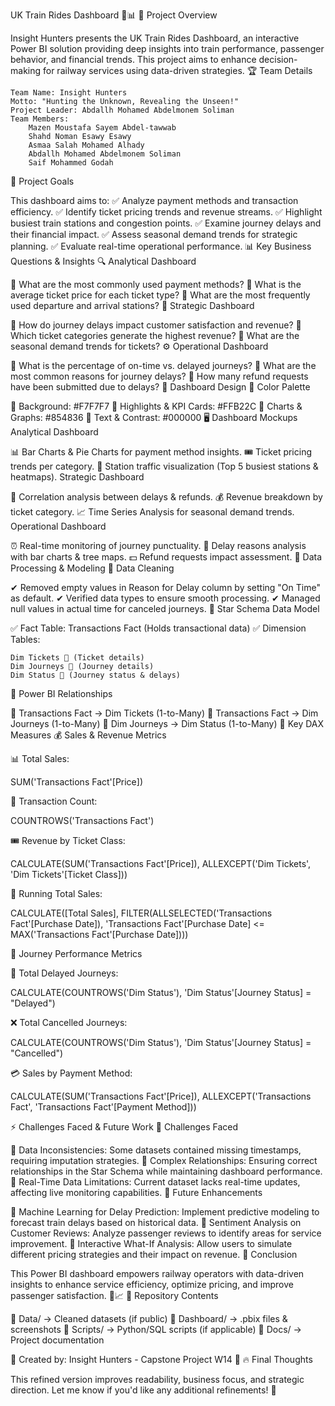 UK Train Rides Dashboard 🚆📊
📌 Project Overview

Insight Hunters presents the UK Train Rides Dashboard, an interactive Power BI solution providing deep insights into train performance, passenger behavior, and financial trends. This project aims to enhance decision-making for railway services using data-driven strategies.
🏆 Team Details

    Team Name: Insight Hunters
    Motto: "Hunting the Unknown, Revealing the Unseen!"
    Project Leader: Abdallh Mohamed Abdelmonem Soliman
    Team Members:
        Mazen Moustafa Sayem Abdel-tawwab
        Shahd Noman Esawy Esawy
        Asmaa Salah Mohamed Alhady
        Abdallh Mohamed Abdelmonem Soliman
        Saif Mohammed Godah

🎯 Project Goals

This dashboard aims to:
✅ Analyze payment methods and transaction efficiency.
✅ Identify ticket pricing trends and revenue streams.
✅ Highlight busiest train stations and congestion points.
✅ Examine journey delays and their financial impact.
✅ Assess seasonal demand trends for strategic planning.
✅ Evaluate real-time operational performance.
📊 Key Business Questions & Insights
🔍 Analytical Dashboard

📌 What are the most commonly used payment methods?
📌 What is the average ticket price for each ticket type?
📌 What are the most frequently used departure and arrival stations?
🎯 Strategic Dashboard

📌 How do journey delays impact customer satisfaction and revenue?
📌 Which ticket categories generate the highest revenue?
📌 What are the seasonal demand trends for tickets?
⚙ Operational Dashboard

📌 What is the percentage of on-time vs. delayed journeys?
📌 What are the most common reasons for journey delays?
📌 How many refund requests have been submitted due to delays?
🎨 Dashboard Design
🎨 Color Palette

🎨 Background: #F7F7F7
🎨 Highlights & KPI Cards: #FFB22C
🎨 Charts & Graphs: #854836
🎨 Text & Contrast: #000000
🖥 Dashboard Mockups
Analytical Dashboard

📊 Bar Charts & Pie Charts for payment method insights.
🎟 Ticket pricing trends per category.
🚉 Station traffic visualization (Top 5 busiest stations & heatmaps).
Strategic Dashboard

🔗 Correlation analysis between delays & refunds.
💰 Revenue breakdown by ticket category.
📈 Time Series Analysis for seasonal demand trends.
Operational Dashboard

⏰ Real-time monitoring of journey punctuality.
🛑 Delay reasons analysis with bar charts & tree maps.
💵 Refund requests impact assessment.
🔄 Data Processing & Modeling
🧹 Data Cleaning

✔ Removed empty values in Reason for Delay column by setting "On Time" as default.
✔ Verified data types to ensure smooth processing.
✔ Managed null values in actual time for canceled journeys.
🌟 Star Schema Data Model

✅ Fact Table: Transactions Fact (Holds transactional data)
✅ Dimension Tables:

    Dim Tickets 🎫 (Ticket details)
    Dim Journeys 🚆 (Journey details)
    Dim Status 🚦 (Journey status & delays)

📌 Power BI Relationships

🔗 Transactions Fact → Dim Tickets (1-to-Many)
🔗 Transactions Fact → Dim Journeys (1-to-Many)
🔗 Dim Journeys → Dim Status (1-to-Many)
🧮 Key DAX Measures
💰 Sales & Revenue Metrics

📊 Total Sales:

SUM('Transactions Fact'[Price])

🛒 Transaction Count:

COUNTROWS('Transactions Fact')

🎟 Revenue by Ticket Class:

CALCULATE(SUM('Transactions Fact'[Price]), ALLEXCEPT('Dim Tickets', 'Dim Tickets'[Ticket Class]))

🔄 Running Total Sales:

CALCULATE([Total Sales], 
    FILTER(ALLSELECTED('Transactions Fact'[Purchase Date]), 
    'Transactions Fact'[Purchase Date] <= MAX('Transactions Fact'[Purchase Date])))

🚆 Journey Performance Metrics

🚆 Total Delayed Journeys:

CALCULATE(COUNTROWS('Dim Status'), 'Dim Status'[Journey Status] = "Delayed")

❌ Total Cancelled Journeys:

CALCULATE(COUNTROWS('Dim Status'), 'Dim Status'[Journey Status] = "Cancelled")

💳 Sales by Payment Method:

CALCULATE(SUM('Transactions Fact'[Price]), ALLEXCEPT('Transactions Fact', 'Transactions Fact'[Payment Method]))

⚡ Challenges Faced & Future Work
🔴 Challenges Faced

🔹 Data Inconsistencies: Some datasets contained missing timestamps, requiring imputation strategies.
🔹 Complex Relationships: Ensuring correct relationships in the Star Schema while maintaining dashboard performance.
🔹 Real-Time Data Limitations: Current dataset lacks real-time updates, affecting live monitoring capabilities.
🚀 Future Enhancements

🔹 Machine Learning for Delay Prediction: Implement predictive modeling to forecast train delays based on historical data.
🔹 Sentiment Analysis on Customer Reviews: Analyze passenger reviews to identify areas for service improvement.
🔹 Interactive What-If Analysis: Allow users to simulate different pricing strategies and their impact on revenue.
📢 Conclusion

This Power BI dashboard empowers railway operators with data-driven insights to enhance service efficiency, optimize pricing, and improve passenger satisfaction. 🚆📈
📎 Repository Contents

📂 Data/ → Cleaned datasets (if public)
📂 Dashboard/ → .pbix files & screenshots
📂 Scripts/ → Python/SQL scripts (if applicable)
📂 Docs/ → Project documentation

📌 Created by: Insight Hunters - Capstone Project W14 🚀
🔥 Final Thoughts

This refined version improves readability, business focus, and strategic direction. Let me know if you'd like any additional refinements! 🚀
